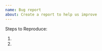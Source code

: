 ```yaml
---
name: Bug report
about: Create a report to help us improve
---
```


<!-- Please search existing issues to avoid creating duplicates. -->

<!-- Describe the issue -->
Steps to Reproduce:

1. 
2. 

<!-- Can you do this yourself and submit a Pull Request? -->
